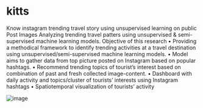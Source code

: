 # kitts
Know instagram trending travel story using unsupervised learning on public Post Images
Analyzing trending travel patters using unsupervised & semi-supervised machine learning models.
Objective of this research
•	Providing a methodical framework to identify trending activities at a travel destination using unsupervised/semi-supervised machine learning models.
•	Model aims to gather data from top picture posted on Instagram based on popular hashtags.
•	Recommend trending topics of tourist’s interest based on combination of past and fresh collected image-content.
•	Dashboard with daily activity and topics/cluster of tourists’ interests using Instagram hashtags
•	Spatiotemporal visualization of tourists’ activity


![image](https://user-images.githubusercontent.com/29138035/147437319-a62de997-4164-4653-b37b-ec900d1f918d.png)
